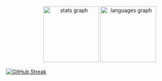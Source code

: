 

###

<div align="center">
  <img src="https://github-readme-stats.vercel.app/api?username=zenith-engine&hide_title=false&hide_rank=false&show_icons=true&include_all_commits=true&count_private=true&disable_animations=false&theme=dracula&locale=en&hide_border=false" height="150" alt="stats graph"  />
  <img src="https://github-readme-stats.vercel.app/api/top-langs?username=zenith-engine&locale=en&hide_title=false&layout=compact&card_width=320&langs_count=5&theme=dracula&hide_border=false" height="150" alt="languages graph"  />
</div>

<a href="https://git.io/streak-stats"><img src="https://streak-stats.demolab.com?user=Zenith&theme=highcontrast&hide_border=true&card_width=500&hide_total_contributions=true" alt="GitHub Streak" /></a>

###
